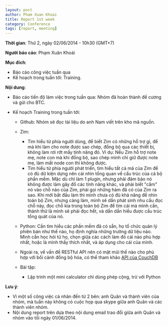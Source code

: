 ```yaml
---
layout: post
author: Pham Xuan Khoai
title: Report 1st week
category: Conference
tags: [report, meeting]
---
```

**Thời gian**: Thứ 2, ngày 02/06/2014 - 10h30 (GMT+7)

**Người báo cáo**: Phạm Xuân Khoái

**Mục đích**:
* Báo cáo công việc tuần qua
* Kế hoạch trong tuần tới: Training.

<!-- more -->

**Nội dung**:

* Báo cáo tiến độ làm việc trong tuần qua: Nhóm đã hoàn thành đề cương và gửi cho BTC.

* Kế hoạch Training trong tuần tới:
  - Github: Nhóm sẽ đọc tài liệu do anh Nam viết trên kho mã nguồn.
  - Zim:
    + Tìm hiểu từ phía người dùng, để biết Zim có những hỗ trợ gì, để mà khi làm cho note được sao chép, đồng bộ qua các thiết bị, không làm rơi rớt mấy tính năng đó. Ví dụ: Nếu Zim hỗ trợ note mẹ, note con mà khi đồng bộ, sao chép mình chỉ giữ được note mẹ, làm mất node con thì không được.
    + Tìm hiểu từ phía người phát triển, tìm hiểu tất cả mã của Zim để có đủ dữ kiện dựng nên cái nhìn tổng quan về cấu trúc của cả bộ phần mềm. Mặc dù chỉ làm 1 plugin, nhưng phải đảm bảo nó không được làm gãy đổ các tính năng khác, và phải biết "cắm" nó vào chỗ nào của Zim, phải gọi những hàm đã có của Zim ra sao. Khi mới bắt đầu làm thì mình chưa có đủ khả năng để nhìn toàn bộ Zim, nhưng càng làm, mình sẽ dần phát sinh nhu cầu đọc chỗ này, đọc chỗ kia trong toàn bộ Zim để tìm cái mà mình cần, thành thử là mình sẽ phải đọc hết, và dần dần hiểu được cấu trúc tổng quát của nó.
  - Python: Cần tìm hiểu các phần mềm đã có sẵn, họ tổ chức quản lý phiên bản như thế nào, họ định nghĩa những trường dữ liệu nào. Mình cần học hỏi từ họ, chọn giữa các cách làm đó cái nào phù hợp nhất, hoặc là mình thấy thích nhất, và áp dụng cho cái của mình.
  
  - Ngoài ra, về vấn đề RESTful API nên có mặt mũi thế nào cho phù hợp với bối cảnh đồng bộ hóa, có thể tham khảo [API của CouchDB](http://wiki.apache.org/couchdb/HTTP_Document_API)
  
  - Bài tập:
    + Lập trình một mini calculator chỉ dùng phép cộng, trừ với Python
    
**Lưu ý**:
  - Vì một số công việc cá nhân đến từ 2 bên: anh Quân và thành viên của nhóm, mà tuần này không có cuộc họp qua skype giữa anh Quân và các thành viên nhóm.
  - Nội dung report trên dựa theo nội dung email trao đổi giữa anh Quân và nhóm vào tối ngày 01/06/2014.
